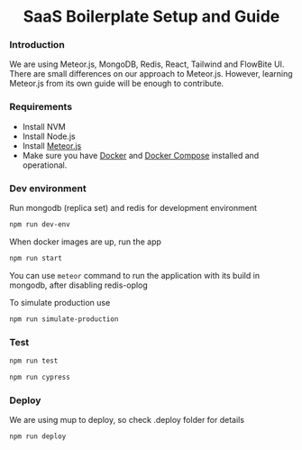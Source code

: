 <h1 align="center">
  SaaS Boilerplate Setup and Guide
</h1>

### Introduction
We are using Meteor.js, MongoDB, Redis, React, Tailwind and FlowBite UI.
There are small differences on our approach to Meteor.js. However, learning Meteor.js from its own guide will be
enough to contribute.

### Requirements
- Install NVM
- Install Node.js
- Install [Meteor.js](https://www.meteor.com/developers/install)
- Make sure you have [Docker](https://docs.docker.com/install) and [Docker Compose](https://docs.docker.com/compose/install/) installed and operational.

### Dev environment
Run mongodb (replica set) and redis for development environment

```bash 
npm run dev-env
```

When docker images are up, run the app

```bash 
npm run start
```

You can use `meteor` command to run the application with its build in mongodb, after disabling redis-oplog

To simulate production use

```bash 
npm run simulate-production
```

### Test
```bash 
npm run test
```

```bash 
npm run cypress
```

### Deploy
We are using mup to deploy, so check .deploy folder for details

```bash 
npm run deploy
```
